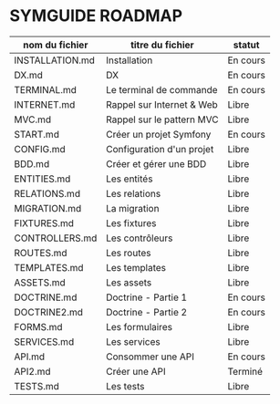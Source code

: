 # SYMGUIDE ROADMAP

| nom du fichier | titre du fichier | statut |
| --- | --- | --- |
| INSTALLATION.md | Installation | En cours |
| DX.md | DX | En cours |
| TERMINAL.md | Le terminal de commande | En cours |
| INTERNET.md | Rappel sur Internet & Web | Libre |
| MVC.md | Rappel sur le pattern MVC | Libre |
| START.md | Créer un projet Symfony | En cours |
| CONFIG.md | Configuration d'un projet | Libre |
| BDD.md | Créer et gérer une BDD | Libre |
| ENTITIES.md | Les entités | Libre |
| RELATIONS.md | Les relations | Libre |
| MIGRATION.md | La migration | Libre |
| FIXTURES.md | Les fixtures | Libre |
| CONTROLLERS.md | Les contrôleurs | Libre |
| ROUTES.md | Les routes | Libre |
| TEMPLATES.md | Les templates | Libre |
| ASSETS.md | Les assets | Libre |
| DOCTRINE.md | Doctrine - Partie 1 | En cours |
| DOCTRINE2.md | Doctrine - Partie 2 | En cours |
| FORMS.md | Les formulaires | Libre |
| SERVICES.md | Les services | Libre |
| API.md | Consommer une API | En cours |
| API2.md | Créer une API | Terminé |
| TESTS.md | Les tests | Libre |
